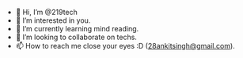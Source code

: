 - 👋 Hi, I’m @219tech
- 👀 I’m interested in you.
- 🌱 I’m currently learning mind reading.
- 💞️ I’m looking to collaborate on techs.
- 📫 How to reach me close your eyes :D (28ankitsingh@gmail.com).

<!---
219tech/219tech is a ✨ special ✨ repository because its `README.md` (this file) appears on your GitHub profile.
You can click the Preview link to take a look at your changes.
--->
